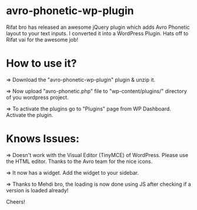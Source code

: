 avro-phonetic-wp-plugin
=======================

Rifat bro has released an awesome jQuery plugin which adds Avro Phonetic layout to your text inputs. I converted it into a WordPress Plugin. Hats off to Rifat vai for the awesome job!



How to use it?
==============

=> Download the "avro-phonetic-wp-plugin" plugin & unzip it. 

=> Now upload "avro-phonetic.php" file to "wp-content/plugins/" directory of you wordpress project. 

=> To activate the plugins go to "Plugins" page from WP Dashboard. Activate the plugin.




Knows Issues:
=============

=> Doesn't work with the Visual Editor (TinyMCE) of WordPress. Please use the HTML editor. Thanks to the Avro team for the nice icons.

=> It now has a widget. Add the widget to your sidebar.

=> Thanks to Mehdi bro, the loading is now done using JS after checking if a version is loaded already! 



Cheers!
